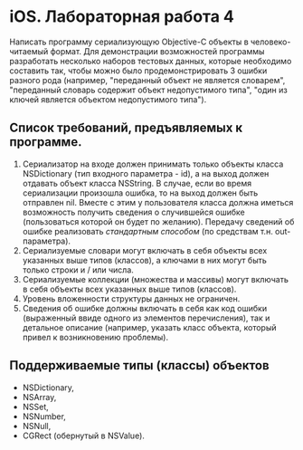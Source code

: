 iOS. Лабораторная работа 4
==========================

Написать программу сериализующую Objective-C объекты в человеко-читаемый формат. Для демонстрации возможностей программы разработать несколько наборов тестовых данных, которые необходимо составить так, чтобы можно было продемонстрировать 3 ошибки разного рода (например, "переданный объект не является словарем", "переданный словарь содержит объект недопустимого типа", "один из ключей является объектом недопустимого типа").

Список требований, предъявляемых к программе.
---------------------------------------------

1. Cериализатор на входе должен принимать только объекты класса NSDictionary (тип входного параметра - id), а на выход должен отдавать объект класса NSString. В случае, если во время сериализации произошла ошибка, то на выход должен быть отправлен nil. Вместе с этим у пользователя класса должна иметься возможность получить сведения о случившейся ошибке (пользоваться которой он будет по желанию). Передачу сведений об ошибке реализовать _стандартным способом_ (по средствам т.н. out-параметра).
2. Сериализуемые словари могут включать в себя объекты всех указанных выше типов (классов), а ключами в них могут быть только строки и / или числа.
3. Сериализуемые коллекции (множества и массивы) могут включать в себя объекты всех указанных выше типов (классов).
4. Уровень вложенности структуры данных не ограничен.
5. Сведения об ошибке должны включать в себя как код ошибки (выраженный ввиде одного из элементов перечисления), так и детальное описание (например, указать класс объекта, который привел к возникновению проблемы).

Поддерживаемые типы (классы) объектов
-------------------------------------

  * NSDictionary,
  * NSArray,
  * NSSet,
  * NSNumber,
  * NSNull,
  * CGRect (обернутый в NSValue).

